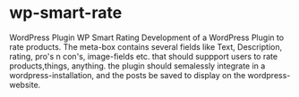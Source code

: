 # wp-smart-rate
WordPress Plugin WP Smart Rating
Development of a WordPress Plugin to rate products.
The meta-box contains several fields like Text, Description, rating, pro's n con's, image-fields etc. 
that should suppport users to rate products,things, anything.
the plugin should semalessly integrate in a wordpress-installation, and the posts be saved to display on the wordpress- website.
